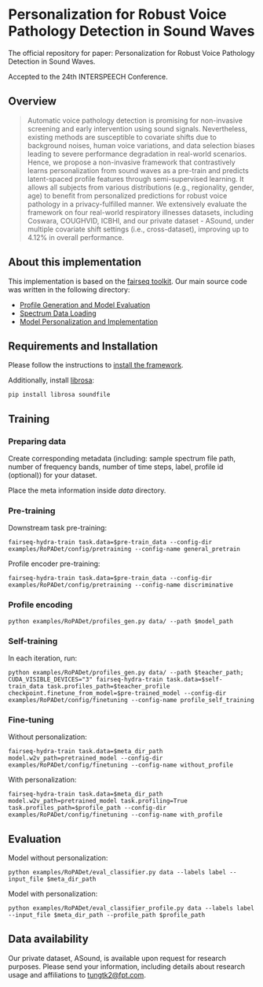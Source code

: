 # Personalization for Robust Voice Pathology Detection in Sound Waves
The official repository for paper: Personalization for Robust Voice Pathology Detection in Sound Waves.

Accepted to the 24th INTERSPEECH Conference.

## Overview
>Automatic voice pathology detection is promising for non-invasive screening and early intervention using sound signals. Nevertheless, existing methods are susceptible to covariate shifts due to background noises, human voice variations, and data selection biases leading to severe performance degradation in real-world scenarios. Hence, we propose a non-invasive framework that contrastively learns personalization from sound waves as a pre-train and predicts  latent-spaced profile features through semi-supervised learning. It allows all subjects from various distributions (e.g., regionality, gender, age) to benefit from personalized predictions for robust voice pathology in a privacy-fulfilled manner. We extensively evaluate the framework on four real-world respiratory illnesses datasets, including Coswara, COUGHVID, ICBHI, and our private dataset - ASound, under multiple covariate shift settings (i.e., cross-dataset), improving up to 4.12% in overall performance.

## About this implementation

This implementation is based on the [fairseq toolkit](https://github.com/facebookresearch/fairseq).
Our main source code was written in the following directory:
+ [Profile Generation and Model Evaluation](examples/RoPADet)
+ [Spectrum Data Loading](fairseq/data)
+ [Model Personalization and Implementation](fairseq/models/RoPADet)

## Requirements and Installation
Please follow the instructions to [install the framework](https://github.com/facebookresearch/fairseq#getting-started).

Additionally, install [librosa]():
```
pip install librosa soundfile
```

## Training

### Preparing data

Create corresponding metadata (including: sample spectrum file path, number of frequency bands, number of time steps, label, profile id (optional)) for your dataset.

Place the meta information inside *data* directory.
<!-- 
Download and place data in *raw_data* directory, and create the corresponding metadatas in *data* directory.
Run:
```
python gen_spectrum.py --metadata_path=$meta_dir_path --profile=$generate_user_id_or_not --num_fft=$window_length --hop_length=$hop_length
``` -->
### Pre-training

Downstream task pre-training:
```
fairseq-hydra-train task.data=$pre-train_data --config-dir examples/RoPADet/config/pretraining --config-name general_pretrain
```

Profile encoder pre-training:
```
fairseq-hydra-train task.data=$pre-train_data --config-dir examples/RoPADet/config/pretraining --config-name discriminative
```

### Profile encoding

```
python examples/RoPADet/profiles_gen.py data/ --path $model_path
```

### Self-training

In each iteration, run:
```
python examples/RoPADet/profiles_gen.py data/ --path $teacher_path; CUDA_VISIBLE_DEVICES="3" fairseq-hydra-train task.data=$self-train_data task.profiles_path=$teacher_profile checkpoint.finetune_from_model=$pre-trained_model --config-dir examples/RoPADet/config/finetuning --config-name profile_self_training
```

### Fine-tuning

Without personalization:
```
fairseq-hydra-train task.data=$meta_dir_path model.w2v_path=pretrained_model --config-dir examples/RoPADet/config/finetuning --config-name without_profile
```

With personalization:
```
fairseq-hydra-train task.data=$meta_dir_path model.w2v_path=pretrained_model task.profiling=True task.profiles_path=$profile_path --config-dir examples/RoPADet/config/finetuning --config-name with_profile
```

## Evaluation

Model without personalization:
```
python examples/RoPADet/eval_classifier.py data --labels label --input_file $meta_dir_path
```

Model with personalization:
```
python examples/RoPADet/eval_classifier_profile.py data --labels label --input_file $meta_dir_path --profile_path $profile_path
```

## Data availability

Our private dataset, ASound, is available upon request for research purposes. Please send your information, including details about research usage and affiliations to tungtk2@fpt.com.
